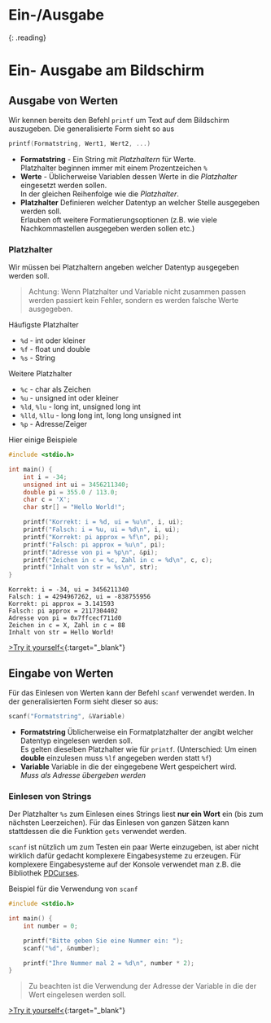 # Ein-/Ausgabe
{: .reading}

# Ein- Ausgabe am Bildschirm

## Ausgabe von Werten
Wir kennen bereits den Befehl `printf` um Text auf dem Bildschirm auszugeben. Die generalisierte Form sieht so aus

````cpp
printf(Formatstring, Wert1, Wert2, ...)
````

* **Formatstring** - Ein String mit *Platzhaltern* für Werte.\
Platzhalter beginnen immer mit einem Prozentzeichen ``%``
* **Werte** - Üblicherweise Variablen dessen Werte in die *Platzhalter* eingesetzt werden sollen.\
In der gleichen Reihenfolge wie die *Platzhalter*.
* **Platzhalter**
Definieren welcher Datentyp an welcher Stelle ausgegeben
werden soll. \
Erlauben oft weitere Formatierungsoptionen (z.B. wie viele
Nachkommastellen ausgegeben werden sollen etc.)

### Platzhalter
Wir müssen bei Platzhaltern angeben welcher Datentyp ausgegeben werden soll.
> Achtung: Wenn Platzhalter und Variable nicht zusammen passen werden passiert kein Fehler, sondern es werden falsche Werte ausgegeben.

Häufigste Platzhalter
* ``%d`` - int oder kleiner
* ``%f`` - float und double
* ``%s`` - String

Weitere Platzhalter
* ``%c`` - char als Zeichen
* ``%u`` - unsigned int oder kleiner
* ``%ld``, ``%lu`` - long int, unsigned long int
* ``%lld``, ``%llu`` - long long int, long long unsigned int
* ``%p`` - Adresse/Zeiger

Hier einige Beispiele 
````cpp
#include <stdio.h>

int main() {
    int i = -34;
    unsigned int ui = 3456211340;
    double pi = 355.0 / 113.0;
    char c = 'X';
    char str[] = "Hello World!";

    printf("Korrekt: i = %d, ui = %u\n", i, ui);
    printf("Falsch: i = %u, ui = %d\n", i, ui);
    printf("Korrekt: pi approx = %f\n", pi);
    printf("Falsch: pi approx = %u\n", pi);
    printf("Adresse von pi = %p\n", &pi);
    printf("Zeichen in c = %c, Zahl in c = %d\n", c, c);
    printf("Inhalt von str = %s\n", str);
}
````
````plaintext
Korrekt: i = -34, ui = 3456211340
Falsch: i = 4294967262, ui = -838755956
Korrekt: pi approx = 3.141593
Falsch: pi approx = 2117304402
Adresse von pi = 0x7ffcecf711d0
Zeichen in c = X, Zahl in c = 88
Inhalt von str = Hello World!
````

[>Try it yourself<](https://repl.it/@m0stlyharmless/MCIProg2ExPrintf#main.c){:target="_blank"}


## Eingabe von Werten
Für das Einlesen von Werten kann der Befehl `scanf` verwendet werden. In der generalisierten Form sieht dieser so aus:

````cpp
scanf("Formatstring", &Variable)
````

* **Formatstring**
Üblicherweise ein Formatplatzhalter der angibt welcher Datentyp
eingelesen werden soll.\
Es gelten dieselben Platzhalter wie für ``printf``. (Unterschied: Um einen **double** einzulesen muss ``%lf`` angegeben werden statt ``%f``)
* **Variable**
Variable in die der eingegebene Wert gespeichert wird.\
*Muss als Adresse übergeben werden*

### Einlesen von Strings

Der Platzhalter ``%s`` zum Einlesen eines Strings liest **nur ein
Wort** ein (bis zum nächsten Leerzeichen). Für das Einlesen von ganzen Sätzen kann stattdessen die die Funktion ``gets`` verwendet werden.

``scanf`` ist nützlich um zum Testen ein paar Werte einzugeben,
ist aber nicht wirklich dafür gedacht komplexere
Eingabesysteme zu erzeugen. Für komplexere Eingabesysteme
auf der Konsole verwendet man z.B. die Bibliothek [PDCurses](https://pdcurses.org/).

Beispiel für die Verwendung von ``scanf``
````cpp
#include <stdio.h>

int main() {
    int number = 0;

    printf("Bitte geben Sie eine Nummer ein: ");
    scanf("%d", &number);

    printf("Ihre Nummer mal 2 = %d\n", number * 2);
}
````
> Zu beachten ist die Verwendung der Adresse der Variable in die der Wert eingelesen werden soll.

[>Try it yourself<](https://repl.it/@m0stlyharmless/MCIProg2ExScanf#main.c){:target="_blank"}